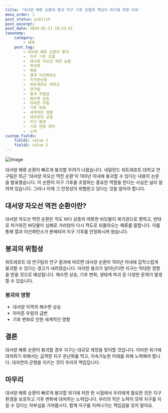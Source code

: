 ```yaml
---
title: '대서양 해류 순환의 붕괴 지구 기후 조절의 핵심이 위기에 처한 이유'
menu_order: 1
post_status: publish
post_excerpt: 
post_date: 2024-02-11 19:53:41
taxonomy:
    category:
        - 세계
    post_tag:
        - 대서양 해류 순환이 붕괴
        -  지구 기후 조절
        -  대서양 자오선 역전 순환
        -  북극권
        -  해류
        -  열과 이산화탄소
        -  지구온난화
        -  위트레흐트 대학교
        -  연구팀
        -  붕괴 위험성
        -  해수면 상승
        -  아마존 우림
        -  기후 변화
        -  세계적인 영향
        -  대자연의 균형
        -  지구 환경
        -  기후 변화 대처
        -  노력
custom_fields:
    field1: value 1
    field2: value 2
---
```


![Image](https://imgnews.pstatic.net/image/215/2024/02/10/A202402100040_1_20240210161501365.jpg?type=w647)

대서양 해류 순환이 빠르게 붕괴할 우려가 나왔습니다. 네덜란드 위트레흐트 대학교 연구팀은 최근 '대서양 자오선 역전 순환'이 100년 이내에 붕괴할 수 있다는 내용의 논문을 발표했습니다. 이 순환이 지구 기후를 조절하는 중요한 역할을 한다는 사실은 널리 알려져 있습니다. 그러나 이제 그 안정성이 위협받고 있다는 것을 알아야 합니다.
## 대서양 자오선 역전 순환이란?
대서양 자오선 역전 순환은 적도 바다 상층의 따뜻한 바닷물이 북극권으로 향하고, 반대로 차가워진 바닷물이 심해로 가라앉아 다시 적도로 되돌아오는 해류를 말합니다. 이를 통해 열과 이산화탄소가 분배되어 지구 기후를 안정화시켜 왔습니다.
## 붕괴의 위험성
위트레흐트 대 연구팀의 연구 결과에 따르면 대서양 순환이 100년 이내에 갑작스럽게 붕괴할 수 있다는 경고가 내려졌습니다. 이러한 붕괴가 일어난다면 지구는 막대한 영향을 받을 것으로 예상됩니다. 해수면 상승, 기후 변화, 생태계 파괴 등 다양한 문제가 발생할 수 있습니다.
### 붕괴의 영향
- 대서양 지역의 해수면 상승
- 아마존 우림의 급변
- 기후 변화로 인한 세계적인 영향
## 결론
대서양 해류 순환이 붕괴할 경우 지구는 대규모 재앙을 맞이할 것입니다. 이러한 위기에 대처하기 위해서는 급격한 지구 온난화를 막고, 지속가능한 미래를 위해 노력해야 합니다. 대자연의 균형을 지키는 것이 우리의 책임입니다.
## 마무리
대서양 해류 순환이 빠르게 붕괴할 위기에 처한 현 시점에서 우리에게 필요한 것은 지구 환경을 보호하고 기후 변화에 대처하는 노력입니다. 우리의 작은 노력이 모여 지구를 지킬 수 있다는 자부심을 가져봅시다. 함께 지구를 지켜나가는 책임감을 잊지 말아요.
